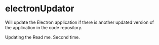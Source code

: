 # electronUpdator
Will update the Electron application if there is another updated version of the application in the code repository.

Updating the Read me. Second time.
